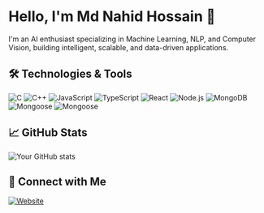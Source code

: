 # Hello, I'm Md Nahid Hossain 👋

I'm an AI enthusiast specializing in Machine Learning, NLP, and Computer Vision, building intelligent, scalable, and data-driven applications.

## 🛠️ Technologies & Tools

![C](https://img.shields.io/badge/-C-A8B9CC?style=flat&logo=c&logoColor=white)
![C++](https://img.shields.io/badge/-C++-00599C?style=flat&logo=c%2B%2B&logoColor=white)
![JavaScript](https://img.shields.io/badge/-JavaScript-F7DF1E?style=flat&logo=javascript&logoColor=black)
![TypeScript](https://img.shields.io/badge/-Python-3776AB?style=flat&logo=python&logoColor=white)
![React](https://img.shields.io/badge/-Machine%20Learning-0277BD?style=flat&logo=tensorflow&logoColor=white)
![Node.js](https://img.shields.io/badge/-Generative%20AI-800080?style=flat&logo=openai&logoColor=white)
![MongoDB](https://img.shields.io/badge/-Deep%20Learning-FF6F00?style=flat&logo=pytorch&logoColor=white)
![Mongoose](https://img.shields.io/badge/-Computer%20Vision-009688?style=flat&logo=opencv&logoColor=white)
![Mongoose](https://img.shields.io/badge/-NLP-FF4081?style=flat&logo=spacy&logoColor=white)

## 📈 GitHub Stats

![Your GitHub stats](https://github-readme-stats.vercel.app/api?username=nahid-10&show_icons=true&theme=radical)

## 🔗 Connect with Me 
[![Website](https://img.shields.io/badge/-Facebook-1877F2?style=flat&logo=facebook&logoColor=white)](https://www.facebook.com/md.nahid.hossain.564923)
